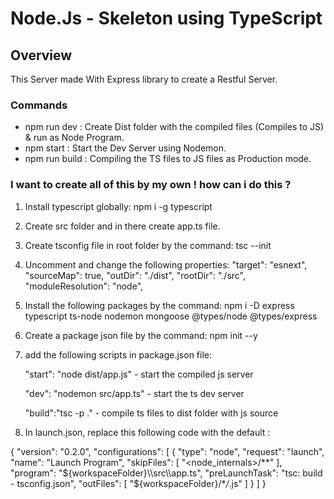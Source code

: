 # Node.Js - Skeleton using TypeScript

## Overview

This Server made With Express library to create a Restful Server.

### Commands

- npm run dev : Create Dist folder with the compiled files (Compiles to JS) & run as Node Program.
- npm start : Start the Dev Server using Nodemon.
- npm run build : Compiling the TS files to JS files as Production mode.

### I want to create all of this by my own ! how can i do this ?

1. Install typescript globally:
   npm i -g typescript

2. Create src folder and in there create app.ts file.

3. Create tsconfig file in root folder by the command:
   tsc --init

4. Uncomment and change the following properties:
   "target": "esnext",
   "sourceMap": true,
   "outDir": "./dist",
   "rootDir": "./src",
   "moduleResolution": "node",

5. Install the following packages by the command:
   npm i -D express typescript ts-node nodemon mongoose @types/node @types/express

6. Create a package json file by the command:
   npm init --y

7. add the following scripts in package.json file:

   "start": "node dist/app.js" - start the compiled js server

   "dev": "nodemon src/app.ts" - start the ts dev server

   "build":"tsc -p ." - compile ts files to dist folder with js source

8. In launch.json, replace this following code with the default :

{
"version": "0.2.0",
"configurations": [
{
"type": "node",
"request": "launch",
"name": "Launch Program",
"skipFiles": [
"<node_internals>/**"
],
"program": "${workspaceFolder}\\src\\app.ts",
            "preLaunchTask": "tsc: build - tsconfig.json",
            "outFiles": [
                "${workspaceFolder}/\*_/_.js"
]
}
]
}
